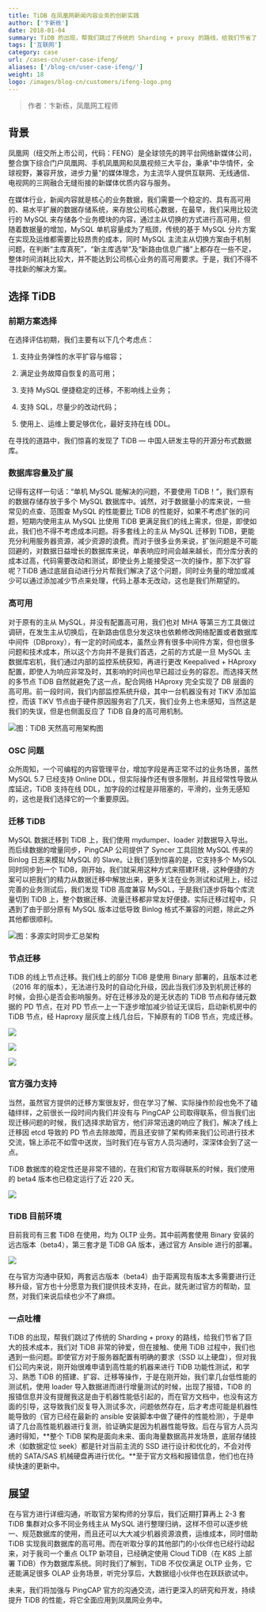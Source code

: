```yaml
---
title: TiDB 在凤凰网新闻内容业务的创新实践
author: ['卞新栋']
date: 2018-01-04
summary: TiDB 的出现，帮我们跳过了传统的 Sharding + proxy 的路线，给我们节省了巨大的技术成本，我们对 TiDB 非常的钟爱。
tags: ['互联网']
category: case
url: /cases-cn/user-case-ifeng/
aliases: ['/blog-cn/user-case-ifeng/']
weight: 18
logo: /images/blog-cn/customers/ifeng-logo.png
---
```



> 作者：卞新栋，凤凰网工程师 


## 背景

凤凰网（纽交所上市公司，代码：FENG）是全球领先的跨平台网络新媒体公司，整合旗下综合门户凤凰网、手机凤凰网和凤凰视频三大平台，秉承"中华情怀，全球视野，兼容开放，进步力量"的媒体理念，为主流华人提供互联网、无线通信、电视网的三网融合无缝衔接的新媒体优质内容与服务。

在媒体行业，新闻内容就是核心的业务数据，我们需要一个稳定的、具有高可用的、易水平扩展的数据存储系统，来存放公司核心数据，在最早，我们采用比较流行的 MySQL 来存储各个业务模块的内容，通过主从切换的方式进行高可用，但随着数据量的增加，MySQL 单机容量成为了瓶颈，传统的基于 MySQL 分片方案在实现及运维都需要比较昂贵的成本，同时 MySQL 主流主从切换方案由于机制问题，在判断“主库真死”，“新主库选举”及“新路由信息广播”上都存在一些不足，整体时间消耗比较大，并不能达到公司核心业务的高可用要求。于是，我们不得不寻找新的解决方案。

## 选择 TiDB

### 前期方案选择

在选择评估初期，我们主要有以下几个考虑点：

1. 支持业务弹性的水平扩容与缩容；

2. 满足业务故障自恢复的高可用；

3. 支持 MySQL 便捷稳定的迁移，不影响线上业务；

4. 支持 SQL，尽量少的改动代码；

5. 使用上、运维上要足够优化，最好支持在线 DDL。

在寻找的道路中，我们惊喜的发现了 TiDB — 中国人研发主导的开源分布式数据库。

### 数据库容量及扩展

记得有这样一句话：“单机 MySQL 能解决的问题，不要使用 TiDB！”，我们原有的数据存储存放于多个 MySQL 数据库中。诚然，对于数据量小的库来说，一些常见的点查、范围查 MySQL 的性能要比 TiDB 的性能好，如果不考虑扩张的问题，短期内使用主从 MySQL 比使用 TiDB 更满足我们的线上需求，但是，即使如此，我们也不得不考虑成本问题。将多套线上的主从 MySQL 迁移到 TiDB，更能充分利用服务器资源，减少资源的浪费。而对于很多业务来说，扩张问题是不可能回避的，对数据日益增长的数据库来说，单表响应时间会越来越长，而分库分表的成本过高，代码需要改动和测试，即使业务上能接受这一次的操作，那下次扩容呢？TiDB 通过底层自动进行分片帮我们解决了这个问题，同时业务量的增加或减少可以通过添加减少节点来处理，代码上基本无改动，这也是我们所期望的。

### 高可用


对于原有的主从 MySQL，并没有配置高可用，我们也对 MHA 等第三方工具做过调研，在发生主从切换后，在新路由信息分发这块也依赖修改网络配置或者数据库中间件（DBproxy），有一定的时间成本，虽然业界有很多中间件方案，但也很多问题和技术成本，所以这个方向并不是我们首选，之前的方式是一旦 MySQL 主数据库宕机，我们通过内部的监控系统获知，再进行更改 Keepalived + HAproxy 配置，即使人为响应非常及时，其影响的时间也早已超过业务的容忍。而选择天然的多节点 TiDB 自然就避免了这一点，配合网络 HAproxy 完全实现了 DB 层面的高可用。前一段时间，我们内部监控系统升级，其中一台机器没有对 TiKV 添加监控，而该 TiKV 节点由于硬件原因服务宕了几天，我们业务上也未感知，当然这是我们的失误，但是也侧面反应了 TiDB 自身的高可用机制。

![图：TiDB 天然高可用架构图](media/user-case-ifeng/1.png)



### OSC 问题

众所周知，一个可编程的内容管理平台，增加字段是再正常不过的业务场景，虽然 MySQL 5.7 已经支持 Online DDL，但实际操作还有很多限制，并且经常性导致从库延迟，TiDB 支持在线 DDL，加字段的过程是非阻塞的，平滑的，业务无感知的，这也是我们选择它的一个重要原因。

### 迁移 TiDB

MySQL 数据迁移到 TiDB 上，我们使用 mydumper、loader 对数据导入导出。而后续数据的增量同步，PingCAP 公司提供了 Syncer 工具回放 MySQL 传来的 Binlog 日志来模拟 MySQL 的 Slave。让我们感到惊喜的是，它支持多个 MySQL 同时同步到一个 TiDB，刚开始，我们就采用这种方式来搭建环境，这种便捷的方案可以把我们的精力从数据迁移中解放出来，更多关注在业务测试和试用上，经过完善的业务测试后，我们发现 TiDB 高度兼容 MySQL，于是我们逐步将每个库流量切到 TiDB 上，整个数据迁移、流量迁移都非常友好便捷。实际迁移过程中，只遇到了由于部分原有 MySQL 版本过低导致 Binlog 格式不兼容的问题，除此之外其他都很顺利。

![图：多源实时同步汇总架构](media/user-case-ifeng/2.png)

### 节点迁移

TiDB 的线上节点迁移。我们线上的部分 TiDB 是使用 Binary 部署的，且版本过老（2016 年的版本），无法进行及时的自动化升级，因此当我们涉及到机房迁移的时候，会担心是否会影响服务。好在迁移涉及的是无状态的 TiDB 节点和存储元数据的 PD 节点，在对 PD 节点一上一下逐步增加减少验证无误后，启动新机房中的 TiDB 节点，经 Haproxy 层灰度上线几台后，下掉原有的 TiDB 节点，完成迁移。

![](media/user-case-ifeng/3.png)

![](media/user-case-ifeng/4.png)

![](media/user-case-ifeng/5.png)


### 官方强力支持

当然，虽然官方提供的迁移方案很友好，但在学习了解、实际操作阶段也免不了磕磕绊绊，之前很长一段时间内我们并没有与 PingCAP 公司取得联系，但当我们出现迁移问题的时候，我们选择求助官方，他们非常迅速的响应了我们，解决了线上迁移因 etcd 导致的 PD 节点去除故障，而且还安排了架构师来我们公司进行技术交流，锦上添花不如雪中送炭，当时我们在与官方人员沟通时，深深体会到了这一点。

TiDB 数据库的稳定性还是非常不错的，在我们和官方取得联系的时候，我们使用的 beta4 版本也已稳定运行了近 220 天。

![](media/user-case-ifeng/6.png)

### TiDB 目前环境

目前我司有三套 TiDB 在使用，均为 OLTP 业务。其中前两套使用 Binary 安装的远古版本（beta4），第三套才是 TiDB GA 版本，通过官方 Ansible 进行的部署。

![](media/user-case-ifeng/7.png)

在与官方沟通中获知，两套远古版本（beta4）由于距离现有版本太多需要进行迁移升级，官方也十分愿意为我们提供技术支持，在此，就先谢过官方的帮助，显然，对我们来说后续也少不了麻烦。

### 一点吐槽

TiDB 的出现，帮我们跳过了传统的 Sharding + proxy 的路线，给我们节省了巨大的技术成本，我们对 TiDB 非常的钟爱，但在接触、使用 TiDB 过程中，我们也遇到一些问题。即使官方对于服务器配置有明确的要求（SSD 以上硬盘），但对我们公司内来说，刚开始很难申请到高性能的机器来进行 TiDB 功能性测试，和学习、熟悉 TiDB 的搭建、扩容、迁移等操作，于是在刚开始，我们拿几台低性能的测试机，使用 loader 导入数据进而进行增量测试的时候，出现了报错，TiDB 的报错信息并没有提醒我这是由于机器性能低引起的，而在官方文档中，也没有这方面的引导，这导致我们反复导入测试多次，问题依然存在，后才考虑可能是机器性能导致的（官方已经在最新的 ansible 安装脚本中做了硬件的性能检测），于是申请了几台高性能机器进行复测，验证确实是因为机器性能导致。后在与官方人员沟通时得知，**整个 TiDB 架构是面向未来、面向海量数据高并发场景，底层存储技术（如数据定位 seek）都是针对当前主流的 SSD 进行设计和优化的，不会对传统的 SATA/SAS 机械硬盘再进行优化。**至于官方文档和报错信息，他们也在持续快速的更新中。


## 展望

在与官方进行详细沟通，听取官方架构师的分享后，我们近期打算再上 2-3 套 TiDB 集群对众多不同业务线主从 MySQL 进行整理归纳，这样不但可以逐步统一、规范数据库的使用，而且还可以大大减少机器资源浪费，运维成本，同时借助 TiDB 实现我司数据库的高可用。而在听取分享的其他部门的小伙伴也已经行动起来，对于我司一个重点 OLTP 新项目，已经确定使用 Cloud TiDB（在 K8S 上部署 TiDB）作为数据库系统。同时我们了解到，TiDB 不仅仅满足 OLTP 业务，它还能满足很多 OLAP 业务场景，听完分享后，大数据组小伙伴也在跃跃欲试中。

未来，我们将加强与 PingCAP 官方的沟通交流，进行更深入的研究和开发，持续提升 TiDB 的性能，将它全面应用到凤凰网业务中。

